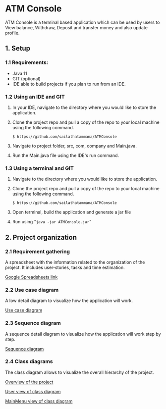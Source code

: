 # ATM Console

ATM Console is a terminal based application which can be used by users to View balance, Withdraw, Deposit and transfer
money and also update profile.

## 1. Setup

### 1.1 Requirements:

- Java 11
- GIT (optional)
- IDE able to build projects if you plan to run from an IDE.

### 1.2 Using an IDE and GIT

1. In your IDE, navigate to the directory where you would like to store the application.

2. Clone the project repo and pull a copy of the repo to your local machine using the following command.

   `$ https://github.com/sailathatammana/ATMConsole`

3. Navigate to project folder, src, com, company and Main.java.

4. Run the Main.java file using the IDE's run command.

### 1.3 Using a terminal and GIT

1. Navigate to the directory where you would like to store the application.

2. Clone the project repo and pull a copy of the repo to your local machine using the following command.

   `$ https://github.com/sailathatammana/ATMConsole`

3. Open terminal, build the application and generate a jar file

4. Run using "`java -jar ATMConsole.jar`"

## 2. Project organization

### 2.1 Requirement gathering

A spreadsheet with the information related to the organization of the project. It includes user-stories, tasks and time
estimation.

[Google Spreadsheets link](https://docs.google.com/spreadsheets/d/1deLMtjigNl2--NIP-oqNHew_vsdzyGyC/edit#gid=1529849734)

### 2.2 Use case diagram

A low detail diagram to visualize how the application will work.

[Use case diagram](https://bit.ly/3KRBBZv)

### 2.3 Sequence diagram

A sequence detail diagram to visualize how the application will work step by step.

[Sequence diagram](https://bit.ly/3RWrS6L)

### 2.4 Class diagrams

The class diagram allows to visualize the overall hierarchy of the project.

[Overview of the project]()

[User view of class diagram]()

[MainMenu view of class diagram]()





